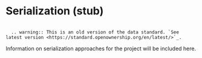 Serialization (stub)
=============


```eval_rst

  .. warning:: This is an old version of the data standard. `See latest version <https://standard.openownership.org/en/latest/>`_.
```


Information on serialization approaches for the project will be included here.